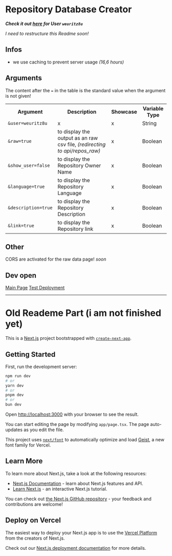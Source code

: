 <!-- written by Shadowdara -->

<!--

Max Table:
?user=shadowdara

-->
# Repository Database Creator

***Check it out [here](https://repo-database-creator.vercel.app/api/repos?user=weuritz8u&raw=false) for User `weuritz8u`***

*I need to restructure this Readme soon!*

## Infos

- we use caching to prevent server usage *(16,6 hours)*

## Arguments

The content after the `=` in the table is the standard
value when the argument is not given!

<table>
    <tr>
        <th>Argument</th>
        <th>Description</th>
        <th>Showcase</th>
        <th>Variable Type</th>
    </tr>
    <tr>
        <td><code>&user=weuritz8u</code></td>
        <td>x</td>
        <td>x</td>
        <td>String</td>
    </tr>
    <tr>
        <td><code>&raw=true</code></td>
        <td>to display the output as an raw csv file, <i>(redirecting to api/repos_raw)</i></td>
        <td>x</td>
        <td>Boolean</td>
    </tr>
    <tr>
        <td><code>&show_user=false</code></td>
        <td>to display the Repository Owner Name</td>
        <td>x</td>
        <td>Boolean</td>
    </tr>
    <tr>
        <td><code>&language=true</code></td>
        <td>to display the Repository Language</td>
        <td>x</td>
        <td>Boolean</td>
    </tr>
    <tr>
        <td><code>&description=true</code></td>
        <td>to display the Repository Description</td>
        <td>x</td>
        <td>Boolean</td>
    </tr>
    <tr>
        <td><code>&link=true</code></td>
        <td>to display the Repository link</td>
        <td>x</td>
        <td>Boolean</td>
    </tr>
</table>

## Other

CORS are activated for the raw data page! *soon*

## Dev open

<a href="https://repo-database-creator.vercel.app/api/repos_raw">Main Page</a>
<a href="https://repo-database-creator-git-test-deployment-shadowdaras-projects.vercel.app/api/repos_raw">Test Deployment</a>

---

# Old Reademe Part (i am not finished yet)

This is a [Next.js](https://nextjs.org) project bootstrapped with [`create-next-app`](https://nextjs.org/docs/app/api-reference/cli/create-next-app).

## Getting Started

First, run the development server:

```bash
npm run dev
# or
yarn dev
# or
pnpm dev
# or
bun dev
```

Open [http://localhost:3000](http://localhost:3000) with your browser to see the result.

You can start editing the page by modifying `app/page.tsx`. The page auto-updates as you edit the file.

This project uses [`next/font`](https://nextjs.org/docs/app/building-your-application/optimizing/fonts) to automatically optimize and load [Geist](https://vercel.com/font), a new font family for Vercel.

## Learn More

To learn more about Next.js, take a look at the following resources:

- [Next.js Documentation](https://nextjs.org/docs) - learn about Next.js features and API.
- [Learn Next.js](https://nextjs.org/learn) - an interactive Next.js tutorial.

You can check out [the Next.js GitHub repository](https://github.com/vercel/next.js) - your feedback and contributions are welcome!

## Deploy on Vercel

The easiest way to deploy your Next.js app is to use the [Vercel Platform](https://vercel.com/new?utm_medium=default-template&filter=next.js&utm_source=create-next-app&utm_campaign=create-next-app-readme) from the creators of Next.js.

Check out our [Next.js deployment documentation](https://nextjs.org/docs/app/building-your-application/deploying) for more details.
